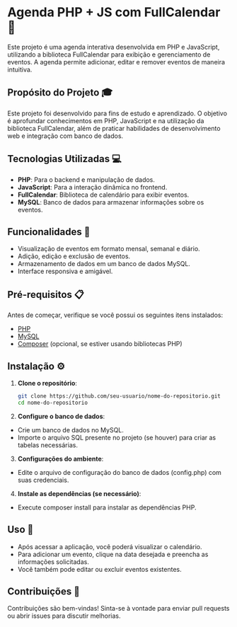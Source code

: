 # Agenda PHP + JS com FullCalendar 📆

Este projeto é uma agenda interativa desenvolvida em PHP e JavaScript, utilizando a biblioteca FullCalendar para exibição e gerenciamento de eventos. A agenda permite adicionar, editar e remover eventos de maneira intuitiva.

## Propósito do Projeto 🎓

Este projeto foi desenvolvido para fins de estudo e aprendizado. O objetivo é aprofundar conhecimentos em PHP, JavaScript e na utilização da biblioteca FullCalendar, além de praticar habilidades de desenvolvimento web e integração com banco de dados.

## Tecnologias Utilizadas 💻

- **PHP**: Para o backend e manipulação de dados.
- **JavaScript**: Para a interação dinâmica no frontend.
- **FullCalendar**: Biblioteca de calendário para exibir eventos.
- **MySQL**: Banco de dados para armazenar informações sobre os eventos.

## Funcionalidades 🔨

- Visualização de eventos em formato mensal, semanal e diário.
- Adição, edição e exclusão de eventos.
- Armazenamento de dados em um banco de dados MySQL.
- Interface responsiva e amigável.

## Pré-requisitos 📋

Antes de começar, verifique se você possui os seguintes itens instalados:

- [PHP](https://www.php.net/)
- [MySQL](https://www.mysql.com/)
- [Composer](https://getcomposer.org/) (opcional, se estiver usando bibliotecas PHP)

## Instalação ⚙️

1. **Clone o repositório**:

   ```bash
   git clone https://github.com/seu-usuario/nome-do-repositorio.git
   cd nome-do-repositorio

2. **Configure o banco de dados**:

- Crie um banco de dados no MySQL.
- Importe o arquivo SQL presente no projeto (se houver) para criar as tabelas necessárias.

3. **Configurações do ambiente**:

- Edite o arquivo de configuração do banco de dados (config.php) com suas credenciais.

4. **Instale as dependências (se necessário)**:

- Execute composer install para instalar as dependências PHP.

## Uso 📅

- Após acessar a aplicação, você poderá visualizar o calendário.
- Para adicionar um evento, clique na data desejada e preencha as informações solicitadas.
- Você também pode editar ou excluir eventos existentes.

## Contribuições 🤝
Contribuições são bem-vindas! Sinta-se à vontade para enviar pull requests ou abrir issues para discutir melhorias.